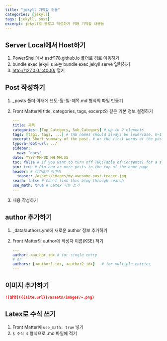 ```yaml
---
title: "jekyll 기억할 것들"
categories: [jekyll]
tags: [jekyll, post]
excerpt: jekyll로 블로그 작성하기 위해 기억할 내용들
---
```


## Server Local에서 Host하기

1. PowerShell에서 asdf178.github.io 폴더로 경로 이동하기
2. bundle exec jekyll s 또는 bundle exec jekyll serve 입력하기
3. http://127.0.0.1:4000/ 열기

## Post 작성하기

1. _posts 폴더 아래에 년도-월-일-제목.md 형식의 파일 만들기

2. Front Matter에 title, categories, tags, excerpt와 같은 기본 정보 설정하기

   ```yaml
   ---
   title: 제목
   categories: [Top_Category, Sub_Category] # up to 2 elements
   tags: [tag1, tag2, ...] # TAG names should always be lowercase. 0~INFINITY
   excerpt: Short summary of the post. # or the first words of the post are used.
   typora-root-url: ../
   sidebar:
     nav: "docs"
   date: YYYY-MM-DD HH:MM:SS
   toc: false # If you want to turn off TOC(Table of Contents) for a specific post, add this line.
   pin: true # Pin one or more posts to the top of the home page 
   header: # 미리보기 이미지
     teaser: /assets/images/my-awesome-post-teaser.jpg 
   searh: false # Can't find this blog through search
   use_math: true # Latex 기능 쓰기
   ---
   ```

3. 내용 작성하기

## author 추가하기

1. _data/authors.yml에 새로운 author 정보 추가하기

2. Front Matter의 author에 작성자 이름(KSE) 적기

   ```yaml
   ---
   author: <author_id> # for single entry
   # or
   authors: [<author1_id>, <author2_id>]   # for multiple entries
   ---
   ```



## 이미지 추가하기

```markdown
![설명]({{site.url}}/assets/images/~.png)
```



## Latex로 수식 쓰기

1. Front Matter에 `use_math: true` 넣기
2. `$ 수식 $`  형식으로 .md 파일에 적기
